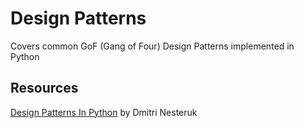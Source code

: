 # Design Patterns

Covers common GoF (Gang of Four) Design Patterns implemented in Python

## Resources

[Design Patterns In Python](https://www.udemy.com/course/design-patterns-python/) by Dmitri Nesteruk
